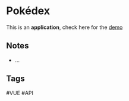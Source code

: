 # Pokédex
This is an **application**, check here for the [demo](https://aldopolojr-pokedex.netlify.app/)

## Notes
- …

## Tags
#VUE #API